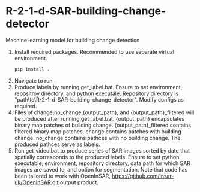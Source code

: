 # R-2-1-d-SAR-building-change-detector
Machine learning model for building change detection

1. Install required packages. Recommended to use separate virtual environment.
   ```python
   pip install .
2. Navigate to run
3. Produce labels by running get_label.bat. Ensure to set environment, repositroy directory, and python executale. Repository directory is "path\to\R-2-1-d-SAR-building-change-detector". Modify configs as required.
4. Files of change,no_change,{output_path}, and {output_path}_filtered will be produced after running get_label.bat. {output_path} encapsulates binary map patches of building change. {output_path}_filtered contains filtered binary map patches. change contains patches with building change. no_change contains pathces with no building change. The produced pathces serve as labels.
5. Run get_video.bat to produce series of SAR images sorted by date that spatially corresponds to the produced labels. Ensure to set python executable, environment, repository directory, data path for which SAR images are saved to, and option for segmentation. Note that code has been tailored to work with OpenInSAR, https://github.com/insar-uk/OpenInSAR.git output product.
   
